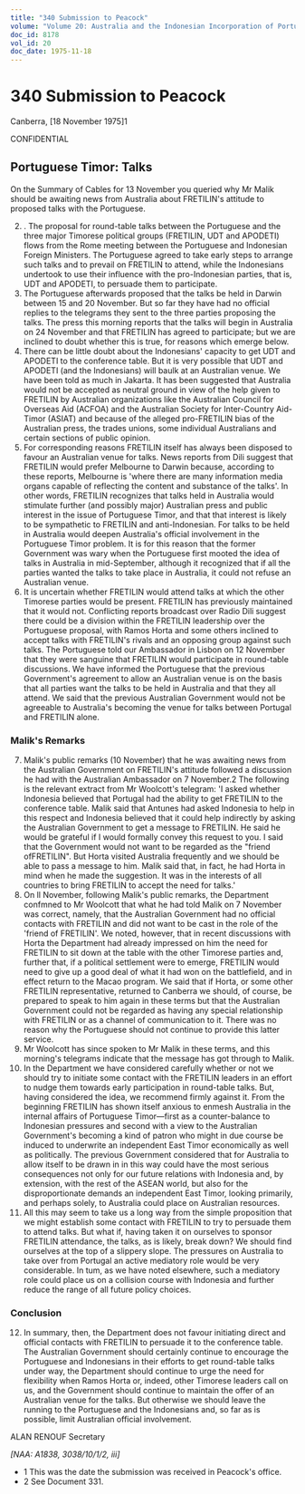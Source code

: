 ```yaml
---
title: "340 Submission to Peacock"
volume: "Volume 20: Australia and the Indonesian Incorporation of Portuguese Timor, 1974-1976"
doc_id: 8178
vol_id: 20
doc_date: 1975-11-18
---
```


# 340 Submission to Peacock

Canberra, [18 November 1975]1

CONFIDENTIAL

## Portuguese Timor: Talks

On the Summary of Cables for 13 November you queried why Mr Malik should be awaiting news from Australia about FRETILIN's attitude to proposed talks with the Portuguese.

  2. . The proposal for round-table talks between the Portuguese and the three major Timorese political groups (FRETILIN, UDT and APODETI) flows from the Rome meeting between the Portuguese and Indonesian Foreign Ministers. The Portuguese agreed to take early steps to arrange such talks and to prevail on FRETILIN to attend, while the Indonesians undertook to use their influence with the pro-Indonesian parties, that is, UDT and APODETI, to persuade them to participate.
  3. The Portuguese afterwards proposed that the talks be held in Darwin between 15 and 20 November. But so far they have had no official replies to the telegrams they sent to the three parties proposing the talks. The press this morning reports that the talks will begin in Australia on 24 November and that FRETILIN has agreed to participate; but we are inclined to doubt whether this is true, for reasons which emerge below.
  4. There can be little doubt about the Indonesians' capacity to get UDT and APODETI to the conference table. But it is very possible that UDT and APODETI (and the Indonesians) will baulk at an Australian venue. We have been told as much in Jakarta. It has been suggested that Australia would not be accepted as neutral ground in view of the help given to FRETILIN by Australian organizations like the Australian Council for Overseas Aid (ACFOA) and the Australian Society for Inter-Country Aid-Timor (ASIAT) and because of the alleged pro-FRETILIN bias of the Australian press, the trades unions, some individual Australians and certain sections of public opinion.
  5. For corresponding reasons FRETILIN itself has always been disposed to favour an Australian venue for talks. News reports from Dili suggest that FRETILIN would prefer Melbourne to Darwin because, according to these reports, Melbourne is 'where there are many information media organs capable of reflecting the content and substance of the talks'. In other words, FRETILIN recognizes that talks held in Australia would stimulate further (and possibly major) Australian press and public interest in the issue of Portuguese Timor, and that that interest is likely to be sympathetic to FRETILIN and anti-Indonesian. For talks to be held in Australia would deepen Australia's official involvement in the Portuguese Timor problem. It is for this reason that the former Government was wary when the Portuguese first mooted the idea of talks in Australia in mid-September, although it recognized that if all the parties wanted the talks to take place in Australia, it could not refuse an Australian venue.
  6. It is uncertain whether FRETILIN would attend talks at which the other Timorese parties would be present. FRETILIN has previously maintained that it would not. Conflicting reports broadcast over Radio Dili suggest there could be a division within the FRETILIN leadership over the Portuguese proposal, with Ramos Horta and some others inclined to accept talks with FRETILIN's rivals and an opposing group against such talks. The Portuguese told our Ambassador in Lisbon on 12 November that they were sanguine that FRETILIN would participate in round-table discussions. We have informed the Portuguese that the previous Government's agreement to allow an Australian venue is on the basis that all parties want the talks to be held in Australia and that they all attend. We said that the previous Australian Government would not be agreeable to Australia's becoming the venue for talks between Portugal and FRETILIN alone.



### Malik's Remarks

  7. Malik's public remarks (10 November) that he was awaiting news from the Australian Government on FRETILIN's attitude followed a discussion he had with the Australian Ambassador on 7 November.2 The following is the relevant extract from Mr Woolcott's telegram: 'I asked whether Indonesia believed that Portugal had the ability to get FRETILIN to the conference table. Malik said that Antunes had asked Indonesia to help in this respect and Indonesia believed that it could help indirectly by asking the Australian Government to get a message to FRETILIN. He said he would be grateful if I would formally convey this request to you. I said that the Government would not want to be regarded as the "friend ofFRETILIN". But Horta visited Australia frequently and we should be able to pass a message to him. Malik said that, in fact, he had Horta in mind when he made the suggestion. It was in the interests of all countries to bring FRETILIN to accept the need for talks.'
  8. On ll November, following Malik's public remarks, the Department confmned to Mr Woolcott that what he had told Malik on 7 November was correct, namely, that the Australian Government had no official contacts with FRETILIN and did not want to be cast in the role of the 'friend of FRETILIN'. We noted, however, that in recent discussions with Horta the Department had already impressed on him the need for FRETILIN to sit down at the table with the other Timorese parties and, further that, if a political settlement were to emerge, FRETILIN would need to give up a good deal of what it had won on the battlefield, and in effect return to the Macao program. We said that if Horta, or some other FRETILIN representative, returned to Canberra we should, of course, be prepared to speak to him again in these terms but that the Australian Government could not be regarded as having any special relationship with FRETILIN or as a channel of communication to it. There was no reason why the Portuguese should not continue to provide this latter service.
  9. Mr Woolcott has since spoken to Mr Malik in these terms, and this morning's telegrams indicate that the message has got through to Malik.
  10. In the Department we have considered carefully whether or not we should try to initiate some contact with the FRETILIN leaders in an effort to nudge them towards early participation in round-table talks. But, having considered the idea, we recommend firmly against it. From the beginning FRETILIN has shown itself anxious to enmesh Australia in the internal affairs of Portuguese Timor—first as a counter-balance to Indonesian pressures and second with a view to the Australian Government's becoming a kind of patron who might in due course be induced to underwrite an independent East Timor economically as well as politically. The previous Government considered that for Australia to allow itself to be drawn in in this way could have the most serious consequences not only for our future relations with Indonesia and, by extension, with the rest of the ASEAN world, but also for the disproportionate demands an independent East Timor, looking primarily, and perhaps solely, to Australia could place on Australian resources.
  11. All this may seem to take us a long way from the simple proposition that we might establish some contact with FRETILIN to try to persuade them to attend talks. But what if, having taken it on ourselves to sponsor FRETILIN attendance, the talks, as is likely, break down? We should find ourselves at the top of a slippery slope. The pressures on Australia to take over from Portugal an active mediatory role would be very considerable. In tum, as we have noted elsewhere, such a mediatory role could place us on a collision course with Indonesia and further reduce the range of all future policy choices.



### Conclusion

  12. In summary, then, the Department does not favour initiating direct and official contacts with FRETILIN to persuade it to the conference table. The Australian Government should certainly continue to encourage the Portuguese and Indonesians in their efforts to get round-table talks under way, the Department should continue to urge the need for flexibility when Ramos Horta or, indeed, other Timorese leaders call on us, and the Government should continue to maintain the offer of an Australian venue for the talks. But otherwise we should leave the running to the Portuguese and the Indonesians and, so far as is possible, limit Australian official involvement.



ALAN RENOUF Secretary

_[NAA: A1838, 3038/10/1/2, iii]_

  * 1 This was the date the submission was received in Peacock's office.
  * 2 See Document 331.


